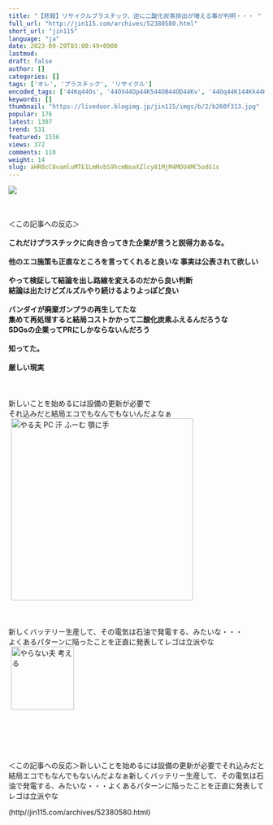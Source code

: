 ```yaml
---
title: "【悲報】リサイクルプラスチック、逆に二酸化炭素排出が増える事が判明・・・ "
full_url: "http://jin115.com/archives/52380580.html"
short_url: "jin115"
language: "ja"
date: 2023-09-29T03:00:49+0900
lastmod: 
draft: false
author: []
categories: []
tags: ['オレ', 'プラスチック', 'リサイクル']
encoded_tags: ['44Kq44Os', '44OX44Op44K544OB44OD44Kv', '44Oq44K144Kk44Kv44Or']
keywords: []
thumbnail: "https://livedoor.blogimg.jp/jin115/imgs/b/2/b260f313.jpg"
popular: 176
latest: 1307
trend: 531
featured: 1556
views: 372
comments: 110
weight: 14
slug: aHR0cC8vamluMTE1LmNvbS9hcmNoaXZlcy81MjM4MDU4MC5odG1s
---
```


![](https://livedoor.blogimg.jp/jin115/imgs/b/2/b260f313.jpg)

<div><a name='more'></a> <br> <br> ＜この記事への反応＞<br> <br> <b>これだけプラスチックに向き合ってきた企業が言うと説得力あるな。</b><br> <br> <b>他のエコ施策も正直なところを言ってくれると良いな 事実は公表されて欲しい</b><br> <br> <b>やって検証して結論を出し路線を変えるのだから良い判断<br> 結論は出たけどズルズルやり続けるよりよっぽど良い</b><br> <br> <b>バンダイが廃棄ガンプラの再生してたな<br> 集めて再処理すると結局コストかかって二酸化炭素ふえるんだろうな<br> SDGsの企業ってPRにしかならないんだろう</b><br> <br> <b>知ってた。</b><br> <br> <b>厳しい現実</b><br> <br> <br> <br> 新しいことを始めるには設備の更新が必要で<br> それ込みだと結局エコでもなんでもないんだよなぁ<br> <img src='https//livedoor.blogimg.jp/jin115/imgs/2/0/20ed31b5.gif' alt='やる夫 PC 汗 ふーむ 顎に手' width='358' border='0' hspace='5' class='pict'><br> <br> <br> <br> 新しくバッテリー生産して、その電気は石油で発電する、みたいな・・・<br> よくあるパターンに陥ったことを正直に発表してレゴは立派やな<br> <img src='https//livedoor.blogimg.jp/jin115/imgs/1/0/10da390b.gif' alt='やらない夫 考える' width='124' border='0' hspace='5' class='pict'><br> <br> <br> <br> <br> <br> <p>＜この記事への反応＞新しいことを始めるには設備の更新が必要でそれ込みだと結局エコでもなんでもないんだよなぁ新しくバッテリー生産して、その電気は石油で発電する、みたいな・・・よくあるパターンに陥ったことを正直に発表してレゴは立派やな</p></div>

(http//jin115.com/archives/52380580.html)
